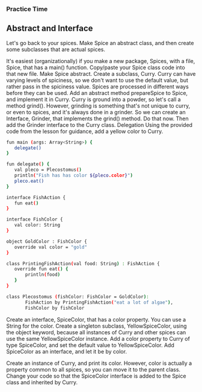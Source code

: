 ### Practice Time

## Abstract and Interface
Let's go back to your spices. Make Spice an abstract class, and then create some subclasses that are actual spices.

It's easiest (organizationally) if you make a new package, Spices, with a file, Spice, that has a main() function.
Copy/paste your Spice class code into that new file.
Make Spice abstract.
Create a subclass, Curry. Curry can have varying levels of spiciness, so we don't want to use the default value, but rather pass in the spiciness value.
Spices are processed in different ways before they can be used. Add an abstract method prepareSpice to Spice, and implement it in Curry.
Curry is ground into a powder, so let's call a method grind(). However, grinding is something that's not unique to curry, or even to spices, and it's always done in a grinder. So we can create an Interface, Grinder, that implements the grind() method. Do that now.
Then add the Grinder interface to the Curry class.
Delegation
Using the provided code from the lesson for guidance, add a yellow color to Curry.

```sh
fun main (args: Array<String>) {
   delegate()
}

fun delegate() {
   val pleco = Plecostomus()
   println("Fish has has color ${pleco.color}")
   pleco.eat()
}

interface FishAction {
   fun eat()
}

interface FishColor {
   val color: String
}

object GoldColor : FishColor {
   override val color = "gold"
}

class PrintingFishAction(val food: String) : FishAction {
   override fun eat() {
       println(food)
   }
}

class Plecostomus (fishColor: FishColor = GoldColor):
       FishAction by PrintingFishAction("eat a lot of algae"),
       FishColor by fishColor

```

Create an interface, SpiceColor, that has a color property. You can use a String for the color.
Create a singleton subclass, YellowSpiceColor, using the object keyword, because all instances of Curry and other spices can use the same YellowSpiceColor instance.
Add a color property to Curry of type SpiceColor, and set the default value to YellowSpiceColor.
Add SpiceColor as an interface, and let it be by color.

Create an instance of Curry, and print its color. However, color is actually a property common to all spices, so you can move it to the parent class.
Change your code so that the SpiceColor interface is added to the Spice class and inherited by Curry.